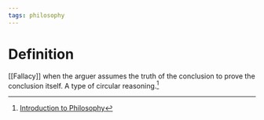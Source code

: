 ```yaml
---
tags: philosophy
---
```


# Definition

[[Fallacy]] when the arguer assumes the truth of the conclusion to prove the conclusion itself. A type of circular reasoning.[^1]

[^1]: [Introduction to Philosophy](zotero://open-pdf/library/items/M84L5RRJ?page=173)